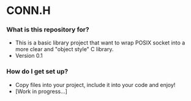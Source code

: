 # CONN.H #

### What is this repository for? ###

* This is a basic library project that want to wrap POSIX socket into a more clear and "object style" C library.
* Version 0.1

### How do I get set up? ###

* Copy files into your project, include it into your code and enjoy!
* [Work in progress...]